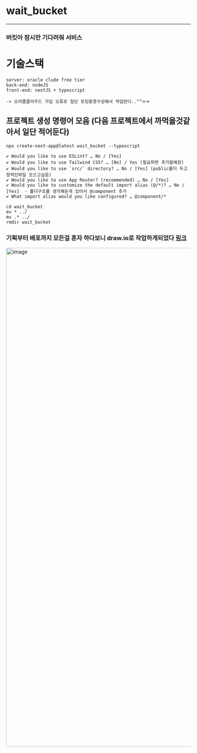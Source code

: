 # wait_bucket
---
### 버킷아 잠시만 기다려줘 서비스

# 기술스택
~~~
server: oracle clude free tier
back-end: nodeJS
front-end: nextJS + typescript

-> 오라클클라우드 가입 오류로 일단 모킹환경구성해서 작업한다..^^ㅠㅠ

~~~

## 프로젝트 생성 명령어 모음 (다음 프로젝트에서 까먹을것같아서 일단 적어둔다)
~~~
npx create-next-app@latest wait_bucket --typescript

✔ Would you like to use ESLint? … No / [Yes]
✔ Would you like to use Tailwind CSS? … [No] / Yes (필요하면 추가할예정)
✔ Would you like to use `src/` directory? … No / [Yes] (public폴더 두고 정적인파일 모으고싶음)
✔ Would you like to use App Router? (recommended) … No / [Yes]
✔ Would you like to customize the default import alias (@/*)? … No / [Yes]  - 폴더구조를 생각해둔게 있어서 @component 추가
✔ What import alias would you like configured? … @component/*

cd wait_bucket
mv * ../
mv .* ../
rmdir wait_bucket
~~~

### 기획부터 배포까지 모든걸 혼자 하다보니 draw.io로 작업하게되었다 [링크](https://app.diagrams.net/#G1gHRkVQwIO7IyHXJN_y9W7Tt8stH0KK6O)
<img width="1361" alt="image" src="https://github.com/KoGaYoung/wait_bucket/assets/36693355/b6ef4c3b-d497-46b2-8a8b-289557330cf1">

